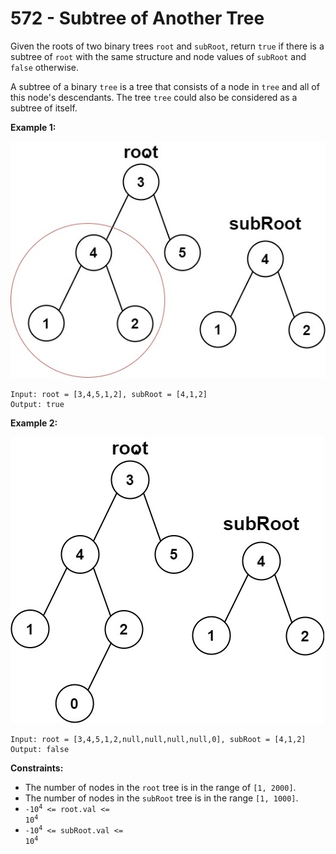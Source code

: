 # 572 - Subtree of Another Tree
Given the roots of two binary trees `root` and `subRoot`, return `true` if there is a subtree of `root` with the same structure and node values of `subRoot` and `false` otherwise.

A subtree of a binary `tree` is a tree that consists of a node in `tree` and all of this node's descendants. The tree `tree` could also be considered as a subtree of itself.

**Example 1:**

![ex1](./assets/subtree1-tree.jpg)
```
Input: root = [3,4,5,1,2], subRoot = [4,1,2]
Output: true
```

**Example 2:**

![ex2](./assets/subtree2-tree.jpg)
```
Input: root = [3,4,5,1,2,null,null,null,null,0], subRoot = [4,1,2]
Output: false
```

**Constraints:**
- The number of nodes in the `root` tree is in the range of `[1, 2000]`.
- The number of nodes in the `subRoot` tree is in the range `[1, 1000]`.
- <code>-10<sup>4</sup> <= root.val <= 10<sup>4</sup></code>
- <code>-10<sup>4</sup> <= subRoot.val <= 10<sup>4</sup></code>
